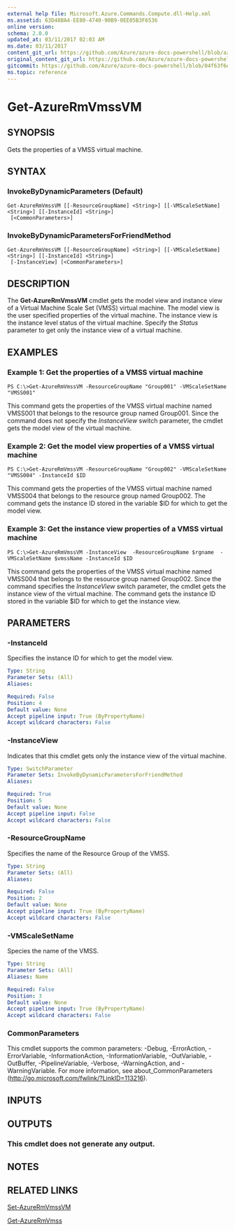 ```yaml
---
external help file: Microsoft.Azure.Commands.Compute.dll-Help.xml
ms.assetid: 63D48BA4-EE80-4740-90B9-0EE05B3F6536
online version:
schema: 2.0.0
updated_at: 03/11/2017 02:03 AM
ms.date: 03/11/2017
content_git_url: https://github.com/Azure/azure-docs-powershell/blob/azurestack/azureps-cmdlets-docs/ResourceManager/AzureRM.Compute/v2.8.0/Get-AzureRmVmssVM.md
original_content_git_url: https://github.com/Azure/azure-docs-powershell/blob/azurestack/azureps-cmdlets-docs/ResourceManager/AzureRM.Compute/v2.8.0/Get-AzureRmVmssVM.md
gitcommit: https://github.com/Azure/azure-docs-powershell/blob/04f63f6e685743ace2c57eb157574e34e8610b1c
ms.topic: reference
---
```


# Get-AzureRmVmssVM

## SYNOPSIS
Gets the properties of a VMSS virtual machine.

## SYNTAX

### InvokeByDynamicParameters (Default)
```
Get-AzureRmVmssVM [[-ResourceGroupName] <String>] [[-VMScaleSetName] <String>] [[-InstanceId] <String>]
 [<CommonParameters>]
```

### InvokeByDynamicParametersForFriendMethod
```
Get-AzureRmVmssVM [[-ResourceGroupName] <String>] [[-VMScaleSetName] <String>] [[-InstanceId] <String>]
 [-InstanceView] [<CommonParameters>]
```

## DESCRIPTION
The **Get-AzureRmVmssVM** cmdlet gets the model view and instance view of a Virtual Machine Scale Set (VMSS) virtual machine.
The model view is the user specified properties of the virtual machine.
The instance view is the instance level status of the virtual machine.
Specify the *Status* parameter to get only the instance view of a virtual machine.

## EXAMPLES

### Example 1: Get the properties of a VMSS virtual machine
```
PS C:\>Get-AzureRmVmssVM -ResourceGroupName "Group001" -VMScaleSetName "VMSS001"
```

This command gets the properties of the VMSS virtual machine named VMSS001 that belongs to the resource group named Group001.
Since the command does not specify the *InstanceView* switch parameter, the cmdlet gets the model view of the virtual machine.

### Example 2: Get the model view properties of a VMSS virtual machine
```
PS C:\>Get-AzureRmVmssVM -ResourceGroupName "Group002" -VMScaleSetName "VMSS004" -InstanceId $ID
```

This command gets the properties of the VMSS virtual machine named VMSS004 that belongs to the resource group named Group002.
The command gets the instance ID stored in the variable $ID for which to get the model view.

### Example 3: Get the instance view properties of a VMSS virtual machine
```
PS C:\>Get-AzureRmVmssVM -InstanceView  -ResourceGroupName $rgname  -VMScaleSetName $vmssName -InstanceId $ID
```

This command gets the properties of the VMSS virtual machine named VMSS004 that belongs to the resource group named Group002.
Since the command specifies the *InstanceView* switch parameter, the cmdlet gets the instance view of the virtual machine.
The command gets the instance ID stored in the variable $ID for which to get the instance view.

## PARAMETERS

### -InstanceId
Specifies the instance ID for which to get the model view.

```yaml
Type: String
Parameter Sets: (All)
Aliases: 

Required: False
Position: 4
Default value: None
Accept pipeline input: True (ByPropertyName)
Accept wildcard characters: False
```

### -InstanceView
Indicates that this cmdlet gets only the instance view of the virtual machine.

```yaml
Type: SwitchParameter
Parameter Sets: InvokeByDynamicParametersForFriendMethod
Aliases: 

Required: True
Position: 5
Default value: None
Accept pipeline input: False
Accept wildcard characters: False
```

### -ResourceGroupName
Specifies the name of the Resource Group of the VMSS.

```yaml
Type: String
Parameter Sets: (All)
Aliases: 

Required: False
Position: 2
Default value: None
Accept pipeline input: True (ByPropertyName)
Accept wildcard characters: False
```

### -VMScaleSetName
Species the name of the VMSS.

```yaml
Type: String
Parameter Sets: (All)
Aliases: Name

Required: False
Position: 3
Default value: None
Accept pipeline input: True (ByPropertyName)
Accept wildcard characters: False
```

### CommonParameters
This cmdlet supports the common parameters: -Debug, -ErrorAction, -ErrorVariable, -InformationAction, -InformationVariable, -OutVariable, -OutBuffer, -PipelineVariable, -Verbose, -WarningAction, and -WarningVariable. For more information, see about_CommonParameters (http://go.microsoft.com/fwlink/?LinkID=113216).

## INPUTS

## OUTPUTS

### This cmdlet does not generate any output.

## NOTES

## RELATED LINKS

[Set-AzureRmVmssVM](./Set-AzureRmVmssVM.md)

[Get-AzureRmVmss](./Get-AzureRmVmss.md)


